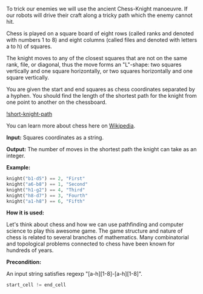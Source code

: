 To trick our enemies we will use the ancient Chess-Knight manoeuvre.
If our robots will drive their craft along a tricky path which the enemy cannot hit.

Chess is played on a square board of eight rows (called ranks and denoted with numbers 1 to 8) and eight columns
(called files and denoted with letters a to h) of squares.

The knight moves to any of the closest squares that are not on the same rank, file, or diagonal,
thus the move forms an "L"-shape: two squares vertically and one square horizontally, or two squares horizontally
and one square vertically.

You are given the start and end squares as chess coordinates separated by a hyphen.
You should find the length of the shortest path for the knight from one point to another on the chessboard.

[!short-knight-path](short-knight-path.svg)

You can learn more about chess here on [Wikipedia](http://en.wikipedia.org/wiki/Chess).

**Input:** Squares coordinates as a string. 

**Output:** The number of moves in the shortest path the knight can take as an integer.

**Example:**

```python
knight("b1-d5") == 2, "First"
knight("a6-b8") == 1, "Second"
knight("h1-g2") == 4, "Third"
knight("h8-d7") == 3, "Fourth"
knight("a1-h8") == 6, "Fifth"
```
**How it is used:**

Let's think about chess and how we can use pathfinding and computer science to play this awesome game.
The game structure and nature of chess is related to several branches of mathematics.
Many combinatorial and topological problems connected to chess have been known for hundreds of years.

**Precondition:**

An input string satisfies regexp "[a-h][1-8]-[a-h][1-8]".
```python
start_cell != end_cell
```
